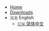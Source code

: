 - [Home](/en/home)
- [Downloads](/en/home#downloads)
- :uk: English
  - <a href="#/home" target="_blank">:cn: 简体中文</a>